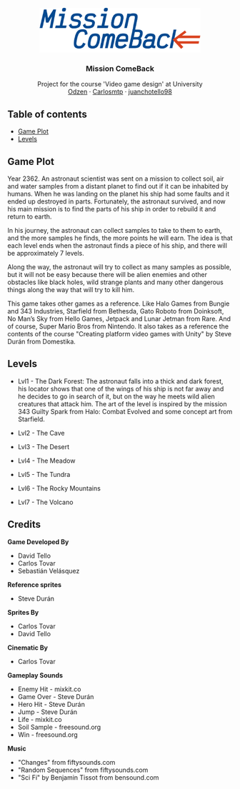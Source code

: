 <p align="center">
  <a href="https://example.com/">
    <img src="Assets/Sprites/UI/MissionComeBack_Logo.png" alt="Logo" height=100>
  </a>

  <h3 align="center">Mission ComeBack</h3>

  <p align="center">
    Project for the course 'Video game design' at University
    <br>
    <a href="https://github.com/Odzen">Odzen</a>
    ·
    <a href="https://github.com/Carlosmtp/">Carlosmtp</a>
  ·
    <a href="https://github.com/juanchotello98">juanchotello98</a>
  </p>
</p>


## Table of contents

- [Game Plot](#game-plot)
- [Levels](#levels)

## Game Plot

Year 2362. An astronaut scientist was sent on a mission to collect soil, air and water samples from a distant planet to find out if it can be inhabited by humans.
When he was landing on the planet his ship had some faults and it ended up destroyed in parts. Fortunately, the astronaut survived, and now his main mission is to find the parts of his ship in order to rebuild it and return to earth.

In his journey, the astronaut can collect samples to take to them to earth, and the more samples he finds, the more points he will earn. The idea is that each level ends when the astronaut finds a piece of his ship, and there will be approximately 7 levels.

Along the way, the astronaut will try to collect as many samples as possible, but it will not be easy because there will be alien enemies and other obstacles like black holes, wild strange plants and many other dangerous things along the way that will try to kill him. 

This game takes other games as a reference. Like Halo Games from Bungie and 343 Industries, Starfield from Bethesda, Gato Roboto from Doinksoft, No Man’s Sky from Hello Games, Jetpack and Lunar Jetman from Rare. And of course, Super Mario Bros from Nintendo. It also takes as a reference the contents of the course "Creating platform video games with Unity" by Steve Durán from Domestika.

## Levels

- Lvl1 - The Dark Forest: The astronaut falls into a thick and dark forest, his locator shows that one of the wings of his ship is not far away and he decides to go in search of it, but on the way he meets wild alien creatures that attack him. The art of the level is inspired by the mission 343 Guilty Spark from Halo: Combat Evolved and some concept art from Starfield.

- Lvl2 - The Cave

- Lvl3 - The Desert

- Lvl4 - The Meadow

- Lvl5 - The Tundra

- Lvl6 - The Rocky Mountains

- Lvl7 - The Volcano

## Credits

**Game Developed By**
- David Tello
- Carlos Tovar
- Sebastián Velásquez

**Reference sprites**
- Steve Durán

**Sprites By**
- Carlos Tovar
- David Tello

**Cinematic By**
- Carlos Tovar

**Gameplay Sounds**
- Enemy Hit - mixkit.co
- Game Over - Steve Durán
- Hero Hit - Steve Durán
- Jump - Steve Durán
- Life - mixkit.co
- Soil Sample - freesound.org
- Win - freesound.org

**Music**
- "Changes" from fiftysounds.com
- "Random Sequences" from fiftysounds.com
- "Sci Fi" by Benjamin Tissot from bensound.com